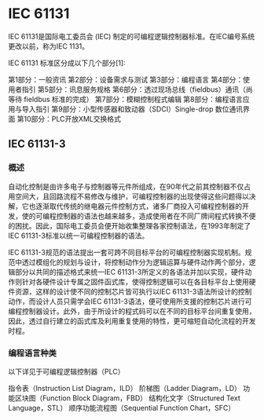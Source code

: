 # IEC 61131

IEC 61131是国际电工委员会 (IEC) 制定的可编程逻辑控制器标准。在IEC编号系统更改以前，称为IEC 1131。

IEC 61131 标准区分成以下几个部分[1]:

第1部分：一般资讯
第2部分：设备需求与测试
第3部分：编程语言
第4部分：使用者指引
第5部分：讯息服务规格
第6部分：透过现场总线（fieldbus）通讯（尚等待 fieldbus 标准的完成）
第7部分：模糊控制程式编辑
第8部分：编程语言应用与导入指引
第9部分：小型传感器和致动器（SDCI）Single-drop 数位通讯界面
第10部分：PLC开放XML交换格式

## IEC 61131-3
### 概述
自动化控制是由许多电子与控制器等元件所组成，在90年代之前其控制器不仅占用空间大，且回路流程不易修改与维护，可编程控制器的出现使得这些问题得以决解，它也逐渐取代传统的继电器元件控制方式，诸多厂商投入可编程控制器的开发，使的可编程控制器的语法也越来越多，造成使用者在不同厂牌间程式转换不便的困扰。因此，国际电工委员会便开始收集整理各家控制语法，在1993年制定了IEC 61131-3标准以统一可编程控制器的语法。

IEC 61131-3规范的语法提出一套可跨不同目标平台的可编程控制器实现机制。规范中透过模组化的规划与设计，将控制动作分为逻辑运算与硬件动作两个部分，逻辑部分以共同的描述格式来统一IEC 61131-3所定义的各语法并加以实现，硬件动作则针对各硬件设计专属之固件函式库，使得控制逻辑可以在各目标平台上使用硬件资源，这样的设计使不同的控制芯片皆可执行以IEC 61131-3语法所设计的控制动作，而设计人员只需学会IEC 61131-3语法，便可使用所支援的控制芯片进行可编程控制器设计。此外，由于所设计的程式码可以在不同的目标平台间重复使用，因此，透过自行建立的函式库及利用重复使用的特性，更可缩短自动化流程的开发时程。

### 编程语言种类
以下详见于可编程逻辑控制器（PLC）

指令表（Instruction List Diagram，ILD）
阶梯图（Ladder Diagram，LD）
功能区块图（Function Block Diagram，FBD）
结构化文字（Structured Text Language，STL）
顺序功能流程图（Sequential Function Chart，SFC）